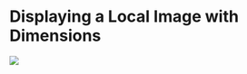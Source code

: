 <!DOCTYPE html>
<html lang="en">
<head>
    <meta charset="UTF-8">
    <meta name="viewport" content="width=device-width, initial-scale=1.0">
    <title>Image of an idea for fda company logo</title>
</head>
<body>
    <h1>Displaying a Local Image with Dimensions</h1>
    <img src="fda-logoのコピー.png">
</body>
</html>
